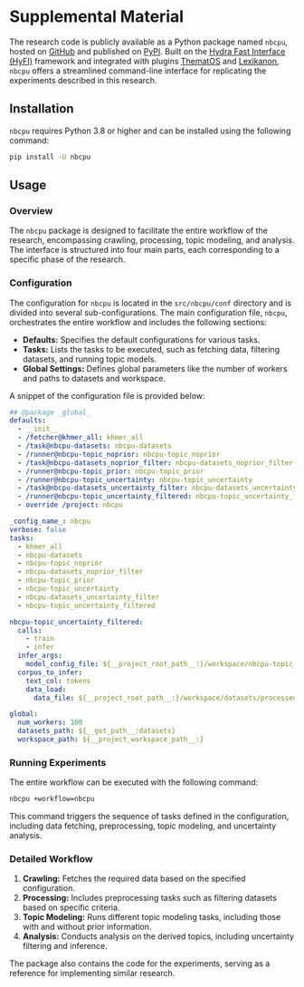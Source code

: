 # Supplemental Material

The research code is publicly available as a Python package named `nbcpu`, hosted on [GitHub](http://github.com/entelecheia/nbcpu) and published on [PyPI](https://pypi.org/project/nbcpu/). Built on the [Hydra Fast Interface (HyFI)](https://hyfi.entelecheia.ai) framework and integrated with plugins [ThematOS](https://thematos.entelecheia.ai) and [Lexikanon](https://lexikanon.entelecheia.ai), `nbcpu` offers a streamlined command-line interface for replicating the experiments described in this research.

## Installation

`nbcpu` requires Python 3.8 or higher and can be installed using the following command:

```bash
pip install -U nbcpu
```

## Usage

### Overview

The `nbcpu` package is designed to facilitate the entire workflow of the research, encompassing crawling, processing, topic modeling, and analysis. The interface is structured into four main parts, each corresponding to a specific phase of the research.

### Configuration

The configuration for `nbcpu` is located in the `src/nbcpu/conf` directory and is divided into several sub-configurations. The main configuration file, `nbcpu`, orchestrates the entire workflow and includes the following sections:

- **Defaults:** Specifies the default configurations for various tasks.
- **Tasks:** Lists the tasks to be executed, such as fetching data, filtering datasets, and running topic models.
- **Global Settings:** Defines global parameters like the number of workers and paths to datasets and workspace.

A snippet of the configuration file is provided below:

```yaml
## @package _global_
defaults:
  - __init__
  - /fetcher@khmer_all: khmer_all
  - /task@nbcpu-datasets: nbcpu-datasets
  - /runner@nbcpu-topic_noprior: nbcpu-topic_noprior
  - /task@nbcpu-datasets_noprior_filter: nbcpu-datasets_noprior_filter
  - /runner@nbcpu-topic_prior: nbcpu-topic_prior
  - /runner@nbcpu-topic_uncertainty: nbcpu-topic_uncertainty
  - /task@nbcpu-datasets_uncertainty_filter: nbcpu-datasets_uncertainty_filter
  - /runner@nbcpu-topic_uncertainty_filtered: nbcpu-topic_uncertainty_filtered
  - override /project: nbcpu

_config_name_: nbcpu
verbose: false
tasks:
  - khmer_all
  - nbcpu-datasets
  - nbcpu-topic_noprior
  - nbcpu-datasets_noprior_filter
  - nbcpu-topic_prior
  - nbcpu-topic_uncertainty
  - nbcpu-datasets_uncertainty_filter
  - nbcpu-topic_uncertainty_filtered

nbcpu-topic_uncertainty_filtered:
  calls:
    - train
    - infer
  infer_args:
    model_config_file: ${__project_root_path__:}/workspace/nbcpu-topic_uncertainty_filtered/model/configs/model(2)_config.yaml
  corpus_to_infer:
    text_col: tokens
    data_load:
      data_file: ${__project_root_path__:}/workspace/datasets/processed/topic_noprior_filtered/train.parquet

global:
  num_workers: 100
  datasets_path: ${__get_path__:datasets}
  workspace_path: ${__project_workspace_path__:}
```

### Running Experiments

The entire workflow can be executed with the following command:

```bash
nbcpu +workflow=nbcpu
```

This command triggers the sequence of tasks defined in the configuration, including data fetching, preprocessing, topic modeling, and uncertainty analysis.

### Detailed Workflow

1. **Crawling:** Fetches the required data based on the specified configuration.
2. **Processing:** Includes preprocessing tasks such as filtering datasets based on specific criteria.
3. **Topic Modeling:** Runs different topic modeling tasks, including those with and without prior information.
4. **Analysis:** Conducts analysis on the derived topics, including uncertainty filtering and inference.

The package also contains the code for the experiments, serving as a reference for implementing similar research.

```{tableofcontents}

```
